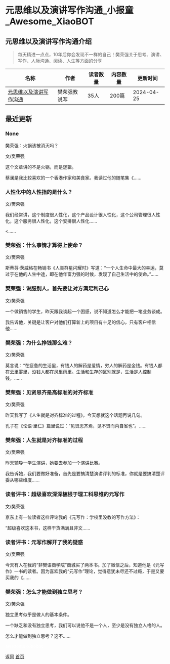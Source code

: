 # 元思维以及演讲写作沟通_小报童_Awesome_XiaoBOT

## 元思维以及演讲写作沟通介绍
> 每天精进一点点，10年后你会发现不一样的自己！樊荣强关于思考、演讲、写作、人际沟通、阅读、人生等方面的分享  
  


|名称|作者|读者数量|内容数量|更新时间|
|---|---|---|---|---|
|[元思维以及演讲写作沟通](https://xiaobot.net/p/fanrongqiang?refer=0b133df9-27dc-423b-8101-639049001c13)|樊荣强教说写|35人|200篇|2024-04-25|

## 最近更新
### None

樊荣强：火锅该被消灭吗？

文/樊荣强

这个文章讲的不是火锅，而是逻辑。

蔡澜是我比较喜欢的一个香港作家和美食家。我读过他的随笔集《......

### 人性化中的人性指的是什么？

文/樊荣强

我们经常讲，这个制度很人性化，这个产品设计很人性化，这个公司管理很人性化，这个服务很人性化，这个安排很人性化……

<......

### 樊荣强：什么事情才算得上使命？

文/樊荣强

斯蒂芬·茨威格在畅销书《人类群星闪耀时》写道：“一个人生命中最大的幸运，莫过于在他的人生中途，即在他年富力强的时候，发现了自己生活中的使命。”......

### 樊荣强：说服别人，首先要让对方满足利己心

文/樊荣强

一个做销售的学生，昨天跟我谈起一个困感，说不知道怎么才能把一笔业务谈成。

我告诉他，关键是让客户对他们打算新上的项目有十足的信心，只有客户相信他......

### 樊荣强：为什么挣钱那么难？

文/樊荣强

莫言说：“在疲惫的生活里，有钱人的解药是爱情，穷人的解药是金钱。有钱人都在云里雾里，没钱人都在风里雨里。生活和生存的区别就是，生活是人控制钱，......

### 樊荣强：见贤思齐是高标准的对齐标准

文/樊荣强

昨天我写了《人生就是对齐标准的过程》，今天想就这个话题再说几句。

孔子在《论语·里仁》篇里说过：“见贤思齐焉，见不贤而内自省也”。......

### 樊荣强：人生就是对齐标准的过程

文/樊荣强

昨天辅导一学生演讲，她要去参加一个演讲比赛。

我告诉她，我们要做好准备，首先是要搞清楚演讲评判的标准，你就是要搞清楚评委从哪些维度......

### 读者评书：超级喜欢深深植根于理工科思维的元写作

文/樊荣强

京东上有一位读者这样评论我的《元写作：学校里没教的写作方法​》：

“超级喜欢这本书，这样干货满满且非文......

### 读者评书：元写作解开了我的疑惑

文/樊荣强

今天有人在我的“非樊语商学院”商城买了两本书。加了微信之后，知道他是《元写作》一书的读者。因为喜欢我的“元写作”理论，觉得意犹未尽还不过瘾，于是又要买我的《......

### 樊荣强：怎么才能做到独立思考？

文/樊荣强

独立思考似乎是做人的基本条件。

一个缺乏和没有独立思考，我们可以说他不是一个人，至少是没有独立人格的人。

怎么才能做到独立思考？这不......


<a href="https://github.com/Reno9527/awesome-xiaobot" style="color: white; text-decoration: none;">awesome-xiaobot</a>

返回 [首页](../README.md)
